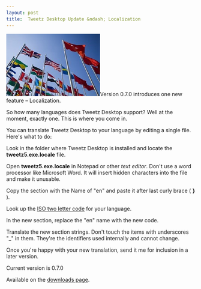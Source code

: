 ```yaml
---
layout: post
title:  Tweetz Desktop Update &ndash; Localization
---
```

[![3892](/cdn/images/blog/Windows-Live-Writer/Tweetz-Desktop-Update--Localization_CDF9/3892_thumb.jpg)](/cdn/images/blog/Windows-Live-Writer/Tweetz-Desktop-Update--Localization_CDF9/3892_2.jpg)Version 0.7.0 introduces one new feature – Localization.

So how many languages does Tweetz Desktop support? Well at the moment, exactly one. This is where you come in.

You can translate Tweetz Desktop to your language by editing a single file. Here's what to do:

Look in the folder where Tweetz Desktop is installed and locate the **tweetz5.exe.locale** file.

Open **tweetz5.exe.locale** in Notepad or other _text editor_. Don't use a word processor like Microsoft Word. It will insert hidden characters into the file and make it unusable.

Copy the section with the Name of "en" and paste it after last curly brace ( **}** ).

Look up the [ISO two letter code](http://en.wikipedia.org/wiki/List_of_ISO_639-1_codes) for your language.

In the new section, replace the "en" name with the new code.

Translate the new section strings. Don't touch the items with underscores "_" in them. They're the identifiers used internally and cannot change.

Once you're happy with your new translation, send it me for inclusion in a later version.

Current version is 0.7.0

Available on the [downloads page](/downloads).
